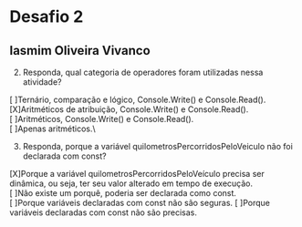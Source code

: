 # Desafio 2

## Iasmim Oliveira Vivanco

2. Responda, qual categoria de operadores foram utilizadas nessa atividade?

[ ]Ternário, comparação e lógico, Console.Write() e Console.Read().\
[X]Aritméticos de atribuição, Console.Write() e Console.Read().\
[ ]Aritméticos, Console.Write() e Console.Read().\
[ ]Apenas aritméticos.\

3. Responda, porque a variável quilometrosPercorridosPeloVeiculo não foi declarada com const?

[X]Porque a variável quilometrosPercorridosPeloVeículo precisa ser dinâmica, ou seja, ter seu valor alterado em tempo de execução.\
[ ]Não existe um porquê, poderia ser declarada como const.\
[ ]Porque variáveis declaradas com const não são seguras.
[ ]Porque variáveis declaradas com const não são precisas.
